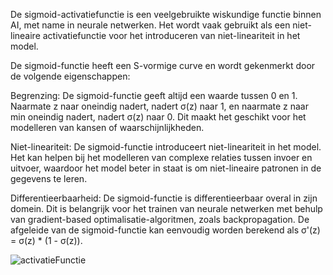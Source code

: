 De sigmoid-activatiefunctie is een veelgebruikte wiskundige functie binnen AI, met name in neurale netwerken. Het wordt vaak gebruikt als een niet-lineaire activatiefunctie voor het introduceren van niet-lineariteit in het model. 

De sigmoid-functie heeft een S-vormige curve en wordt gekenmerkt door de volgende eigenschappen:

Begrenzing: De sigmoid-functie geeft altijd een waarde tussen 0 en 1. Naarmate z naar oneindig nadert, nadert σ(z) naar 1, en naarmate z naar min oneindig nadert, nadert σ(z) naar 0. Dit maakt het geschikt voor het modelleren van kansen of waarschijnlijkheden.

Niet-lineariteit: De sigmoid-functie introduceert niet-lineariteit in het model. Het kan helpen bij het modelleren van complexe relaties tussen invoer en uitvoer, waardoor het model beter in staat is om niet-lineaire patronen in de gegevens te leren.

Differentieerbaarheid: De sigmoid-functie is differentieerbaar overal in zijn domein. Dit is belangrijk voor het trainen van neurale netwerken met behulp van gradient-based optimalisatie-algoritmen, zoals backpropagation. De afgeleide van de sigmoid-functie kan eenvoudig worden berekend als σ'(z) = σ(z) * (1 - σ(z)).


![activatieFunctie](https://gitlab.fdmci.hva.nl/chintss/minor-logboek-aai-2/-/raw/main/wiskunde/Differentieren/IMG_8133.JPEG)
